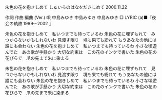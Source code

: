 朱色の花を抱きしめて
しゅいろのはなをだきしめて
2000.11.22


作詞  作曲  編曲 (Ver.)   唄
中島みゆき   中島みゆき       中島みゆき
□ LYRIC (a)■『夜会の軌跡 1989～2002 』


朱色の花を抱きしめて　私いつまでも待っているわ
朱色の花に埋ずもれて　みつからないかもしれないわ
見渡す限り　境も果ても紛れて
もうあなたの他には　誰にも会わない
朱色の花を抱きしめて　私いつまでも待っているわ
小さな頃遊んでた　あの歌が手懸かり
大切な約束は　この花のインクで書いた
朱色の花の花びらで　爪の先まで朱に染まる

朱色の花を抱きしめて　私いつまでも待っているわ
朱色の花に埋ずもれて　見つからないかもしれないわ
見渡す限り　境も果ても紛れて
もうあなたの他には　誰にも会わない
朱色の花を抱きしめて　私いつまでも待っているわ
小さな頃遊んでた　あの歌が手懸かり
大切な約束は　この花のインクで書いた
朱色の花の花びらで　爪の先まで朱に染まる
